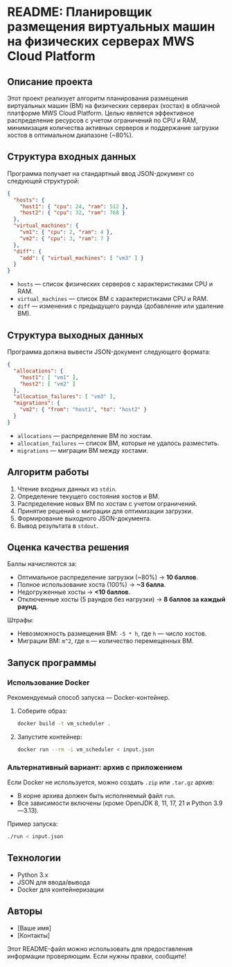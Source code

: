 # README: Планировщик размещения виртуальных машин на физических серверах MWS Cloud Platform

## Описание проекта
Этот проект реализует алгоритм планирования размещения виртуальных машин (ВМ) на физических серверах (хостах) в облачной платформе MWS Cloud Platform. Целью является эффективное распределение ресурсов с учетом ограничений по CPU и RAM, минимизация количества активных серверов и поддержание загрузки хостов в оптимальном диапазоне (~80%).

## Структура входных данных
Программа получает на стандартный ввод JSON-документ со следующей структурой:

```json
{
  "hosts": {
    "host1": { "cpu": 24, "ram": 512 },
    "host2": { "cpu": 32, "ram": 768 }
  },
  "virtual_machines": {
    "vm1": { "cpu": 2, "ram": 4 },
    "vm2": { "cpu": 3, "ram": 7 }
  },
  "diff": {
    "add": { "virtual_machines": [ "vm3" ] }
  }
}
```

- `hosts` — список физических серверов с характеристиками CPU и RAM.
- `virtual_machines` — список ВМ с характеристиками CPU и RAM.
- `diff` — изменения с предыдущего раунда (добавление или удаление ВМ).

## Структура выходных данных
Программа должна вывести JSON-документ следующего формата:

```json
{
  "allocations": {
    "host1": [ "vm1" ],
    "host2": [ "vm2" ]
  },
  "allocation_failures": [ "vm3" ],
  "migrations": {
    "vm2": { "from": "host1", "to": "host2" }
  }
}
```

- `allocations` — распределение ВМ по хостам.
- `allocation_failures` — список ВМ, которые не удалось разместить.
- `migrations` — миграции ВМ между хостами.

## Алгоритм работы
1. Чтение входных данных из `stdin`.
2. Определение текущего состояния хостов и ВМ.
3. Распределение новых ВМ по хостам с учетом ограничений.
4. Принятие решений о миграции для оптимизации загрузки.
5. Формирование выходного JSON-документа.
6. Вывод результата в `stdout`.

## Оценка качества решения
Баллы начисляются за:
- Оптимальное распределение загрузки (~80%) → **10 баллов**.
- Полное использование хоста (100%) → **~3 балла**.
- Недогруженные хосты → **<10 баллов**.
- Отключенные хосты (5 раундов без нагрузки) → **8 баллов за каждый раунд**.

Штрафы:
- Невозможность размещения ВМ: `-5 * h`, где `h` — число хостов.
- Миграции ВМ: `m^2`, где `m` — количество перемещенных ВМ.

## Запуск программы
### Использование Docker
Рекомендуемый способ запуска — Docker-контейнер.
1. Соберите образ:
   ```bash
   docker build -t vm_scheduler .
   ```
2. Запустите контейнер:
   ```bash
   docker run --rm -i vm_scheduler < input.json
   ```

### Альтернативный вариант: архив с приложением
Если Docker не используется, можно создать `.zip` или `.tar.gz` архив:
- В корне архива должен быть исполняемый файл `run`.
- Все зависимости включены (кроме OpenJDK 8, 11, 17, 21 и Python 3.9—3.13).

Пример запуска:
```bash
./run < input.json
```

## Технологии
- Python 3.x
- JSON для ввода/вывода
- Docker для контейнеризации

## Авторы
- [Ваше имя]
- [Контакты]

Этот README-файл можно использовать для предоставления информации проверяющим. Если нужны правки, сообщите!

